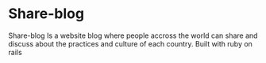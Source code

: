 # Share-blog
Share-blog Is a website blog where people accross the world can share and discuss about the practices and culture of each country. Built with ruby on rails

